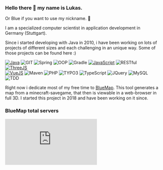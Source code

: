 ### Hello there 👋 my name is Lukas.
Or Blue if you want to use my nickname. 💙

I am a specialized computer scientist in application development in Germany (Stuttgart).

Since i started developing with Java in 2010, i have been working on lots of projects of different sizes and each challenging in an unique way. Some of those projects can be found here :)

[![Java](https://img.shields.io/badge/-Java-informational)](https://github.com/BlueMap-Minecraft/BlueMap)
![GIT](https://img.shields.io/badge/-GIT-green)
![Spring](https://img.shields.io/badge/-Spring-yellow)
![OOP](https://img.shields.io/badge/-OOP-red)
![Gradle](https://img.shields.io/badge/-Gradle-green)
[![JavaScript](https://img.shields.io/badge/-JavaScript-informational)](https://github.com/BlueMap-Minecraft/BlueMapWeb)
![RESTful](https://img.shields.io/badge/-RESTful-red)
[![ThreeJS](https://img.shields.io/badge/-ThreeJS-yellow)](https://github.com/BlueMap-Minecraft/BlueMapWeb)<br>
[![VueJS](https://img.shields.io/badge/-VueJS-yellow)](https://github.com/BlueMap-Minecraft/BlueMapVue)
![Maven](https://img.shields.io/badge/-Maven-green)
![PHP](https://img.shields.io/badge/-PHP-informational)
![TYPO3](https://img.shields.io/badge/-TYPO3-yellow)
![TypeScript](https://img.shields.io/badge/-TypeScript-informational)
![JQuery](https://img.shields.io/badge/-JQuery-yellow)
![MySQL](https://img.shields.io/badge/-MySQL-informational)
![TDD](https://img.shields.io/badge/-TDD-red)

Right now i dedicate most of my free time to [BlueMap](https://github.com/BlueMap-Minecraft/BlueMap#readme).
This tool generates a map from a minecraft-savegame, that then is viewable in a web-browser in full 3D. I started this project in 2018 and have been working on it since.

### BlueMap total servers
[![BlueMap Graph](https://metrics.bluecolored.de/bluemap/graph.php?1)](https://metrics.bluecolored.de/)
